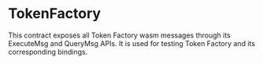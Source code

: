 # TokenFactory

This contract exposes all Token Factory wasm messages through its ExecuteMsg and QueryMsg APIs.
It is used for testing Token Factory and its corresponding bindings.
